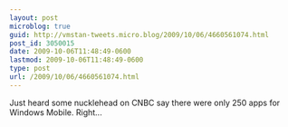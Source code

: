```yaml
---
layout: post
microblog: true
guid: http://vmstan-tweets.micro.blog/2009/10/06/4660561074.html
post_id: 3050015
date: 2009-10-06T11:48:49-0600
lastmod: 2009-10-06T11:48:49-0600
type: post
url: /2009/10/06/4660561074.html
---
```

Just heard some nucklehead on CNBC say there were only 250 apps for Windows Mobile. Right...
